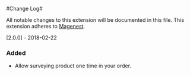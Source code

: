 #Change Log#

All notable changes to this extension will be documented in this file.
This extension adheres to [Magenest](http://magenest.com/).

[2.0.0] - 2018-02-22
### Added
*   Allow surveying product one time in your order.

